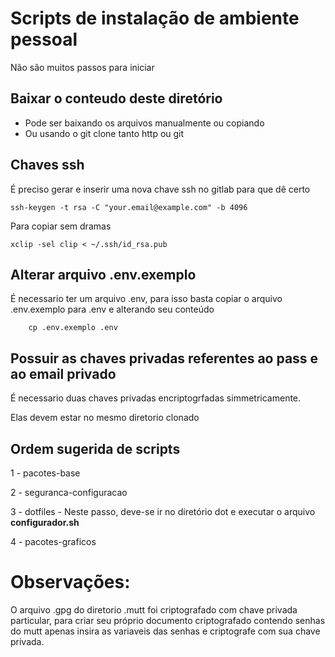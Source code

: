# Scripts de instalação de ambiente pessoal

Não são muitos passos para iniciar

## Baixar o conteudo deste diretório

- Pode ser baixando os arquivos manualmente ou copiando
- Ou usando o git clone tanto http ou git

## Chaves ssh

É preciso gerar e inserir uma nova chave ssh no gitlab para que dê certo

```
ssh-keygen -t rsa -C "your.email@example.com" -b 4096

```

Para copiar sem dramas

```
xclip -sel clip < ~/.ssh/id_rsa.pub
```

## Alterar arquivo .env.exemplo

É necessario ter um arquivo .env, para isso basta copiar o arquivo .env.exemplo para .env e
alterando seu conteúdo

```
	cp .env.exemplo .env

```
## Possuir as chaves privadas referentes ao pass e ao email privado

É necessario duas chaves privadas encriptogrfadas simmetricamente.

Elas devem estar no mesmo diretorio clonado

## Ordem sugerida de scripts

1 - pacotes-base

2 - seguranca-configuracao

3 - dotfiles - Neste passo, deve-se ir no diretório dot e executar o arquivo **configurador.sh**

4 - pacotes-graficos

# Observações:

O arquivo .gpg do diretorio .mutt foi criptografado com chave privada particular, para criar seu
próprio documento criptografado contendo senhas do mutt apenas insira as variaveis das senhas e
criptografe com sua chave privada.

